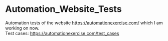 # Automation_Website_Tests
Automation tests of the website https://automationexercise.com/ which I am working on now. <br>
Test cases: https://automationexercise.com/test_cases
